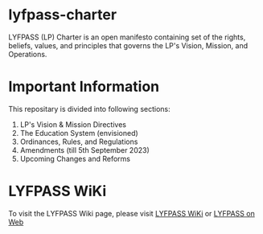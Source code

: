 # lyfpass-charter
LYFPASS (LP) Charter is an open manifesto containing set of the rights, beliefs, values, and principles that governs the LP's Vision, Mission, and Operations.
# Important Information
This repositary is divided into following sections:
1. LP's Vision & Mission Directives
2. The Education System (envisioned)
4. Ordinances, Rules, and Regulations
5. Amendments (till 5th September 2023)
6. Upcoming Changes and Reforms

# LYFPASS WiKi
To visit the LYFPASS Wiki page, please visit [LYFPASS WiKi](https://github.com/sarabconsulting/lyfpass-charter.github.io/wiki) or [LYFPASS on Web](https://www.lyfpass.com)
